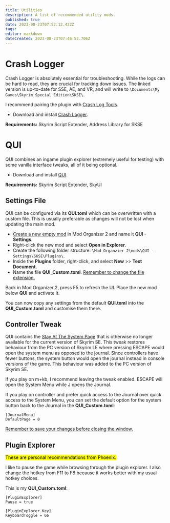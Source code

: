 ```yaml
---
title: Utilities
description: A list of recommended utility mods.
published: true
date: 2023-08-23T07:52:12.422Z
tags: 
editor: markdown
dateCreated: 2023-08-23T07:46:52.706Z
---
```


# Crash Logger

Crash Logger is absolutely essential for troubleshooting. While the logs can be hard to read, they are crucial for tracking down issues. The linked version is up-to-date for SSE, AE, and VR, and will write to `\Documents\My Games\Skyrim Special Edition\SKSE\`.

I recommend pairing the plugin with [Crash Log Tools](/mo2/crash-log-tools).

- Download and install [Crash Logger](https://www.nexusmods.com/skyrimspecialedition/mods/59818).

**Requirements:** Skyrim Script Extender, Address Library for SKSE

# QUI

QUI combines an ingame plugin explorer (extremely useful for testing) with some vanilla interface tweaks, all of it being optional.

- Download and install [QUI](https://www.nexusmods.com/skyrimspecialedition/mods/65343).

**Requirements:** Skyrim Script Extender, SkyUI

## Settings File

QUI can be configured via its **QUI.toml** which can be overwritten with a custom file. This is usually preferable as changes will not be lost when updating the main mod.

- [Create a new empty mod](/basics/create-empty-mod.png) in Mod Organizer 2 and name it **QUI - Settings**.
- Right-click the new mod and select **Open in Explorer**.
- Create the following folder structure: `\Mod Organzier 2\mods\QUI - Settings\SKSE\Plugins\`.
- Inside the **Plugins** folder, right-click, and select **New** >> **Text Document**.
- Name the file **QUI_Custom.toml**. <u>Remember to change the file extension.</u>

Back in Mod Organizer 2, press F5 to refresh the UI. Place the new mod below **QUI** and activate it.

You can now copy any settings from the default **QUI.toml** into the **QUI_Custom.toml** and customise them there.

## Controller Tweak

QUI contains the [Stay At The System Page](https://www.nexusmods.com/skyrimspecialedition/mods/18397) that is otherwise no longer available for the current version of Skyrim SE. This tweak restores behaviour from the PC version of Skyrim LE where pressing ESCAPE would open the system menu as opposed to the journal. Since controllers have fewer buttons, the system button would open the journal instead in console versions of the game. This behaviour was added to the PC version of Skyrim SE.

If you play on m+kb, I recommend leaving the tweak enabled. ESCAPE will open the System Menu while J opens the Journal.

If you play on controller and prefer quick access to the Journal over quick access to the System Menu, you can set the default option for the system button back to the Journal in the **QUI_Custom.toml**:

```
[JournalMenu]
DefaultPage = 0
```

<u>Remember to save your changes before closing the window.</u>

## Plugin Explorer

<mark>These are personal recommendations from Phoenix.</mark>

I like to pause the game while browsing through the plugin explorer. I also change the hotkey from F11 to F8 because it works better with my usual hotkey choices.

This is my **QUI_Custom.toml**:

```
[PluginExplorer]
Pause = true

[PluginExplorer.Key]
KeyboardToggle = 66
```